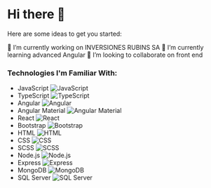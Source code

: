 # Hi there 👋

Here are some ideas to get you started:

🔭 I’m currently working on INVERSIONES RUBINS SA
🌱 I’m currently learning advanced Angular
👯 I’m looking to collaborate on front end

### Technologies I'm Familiar With:

- JavaScript ![JavaScript](https://img.icons8.com/color/48/000000/javascript.png)
- TypeScript ![TypeScript](https://img.icons8.com/color/48/000000/typescript.png)
- Angular ![Angular](https://img.icons8.com/color/48/000000/angularjs.png)
- Angular Material ![Angular Material](https://img.icons8.com/color/48/000000/angularjs.png) <!-- You can replace this with the actual Angular Material icon -->
- React ![React](https://img.icons8.com/color/48/000000/react-native.png)
- Bootstrap ![Bootstrap](https://img.icons8.com/color/48/000000/bootstrap.png)
- HTML ![HTML](https://img.icons8.com/color/48/000000/html-5.png)
- CSS ![CSS](https://img.icons8.com/color/48/000000/css3.png)
- SCSS ![SCSS](https://img.icons8.com/color/48/000000/sass.png)
- Node.js ![Node.js](https://img.icons8.com/color/48/000000/nodejs.png)
- Express ![Express](https://img.icons8.com/ios/48/000000/express.png)
- MongoDB ![MongoDB](https://img.icons8.com/color/48/000000/mongodb.png)
- SQL Server ![SQL Server](https://img.icons8.com/color/48/000000/microsoft-sql-server.png)
